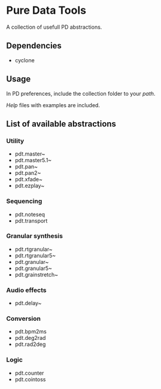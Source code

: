 # Pure Data Tools

A collection of usefull PD abstractions.

## Dependencies

- cyclone

## Usage

In PD preferences, include the collection folder to your *path*.

*Help* files with examples are included.

## List of available abstractions

### Utility

- pdt.master~
- pdt.master5.1~
- pdt.pan~
- pdt.pan2~
- pdt.xfade~
- pdt.ezplay~

### Sequencing

- pdt.noteseq
- pdt.transport

### Granular synthesis

- pdt.rtgranular~
- pdt.rtgranular5~
- pdt.granular~
- pdt.granular5~
- pdt.grainstretch~

### Audio effects

- pdt.delay~

### Conversion

- pdt.bpm2ms
- pdt.deg2rad
- pdt.rad2deg

### Logic

- pdt.counter
- pdt.cointoss

